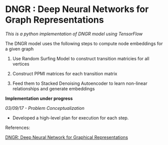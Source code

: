 # DNGR : Deep Neural Networks for Graph Representations


*This is a python implementation of DNGR model using TensorFlow*


The DNGR model uses the following steps to compute node embeddings for a given graph


1. Use Random Surfing Model to construct transition matricies for all vertices

2. Construct PPMI matrices for each transition matrix

3. Feed them to Stacked Denoising Autoencoder to learn non-linear relationships and generate embeddings


**Implementation under progress**


*03/09/17 - Problem Conceptualization*
- Developed a high-level plan for execution for each step. 



References:

[DNGR: Deep Neural Network for Graphical Representations](https://pdfs.semanticscholar.org/1a37/f07606d60df365d74752857e8ce909f700b3.pdf)
